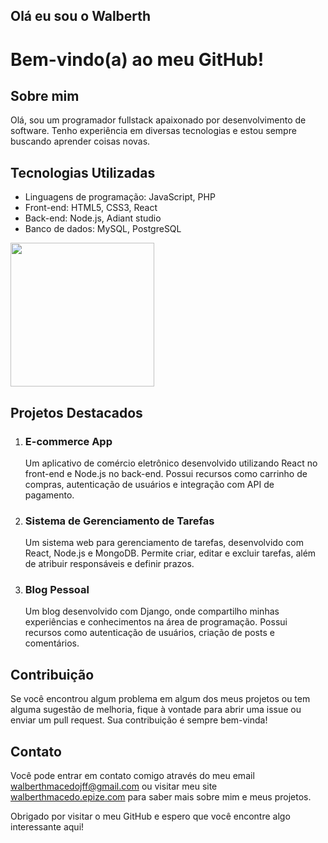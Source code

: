 ## Olá eu sou o Walberth

<div>
  <h1>Bem-vindo(a) ao meu GitHub!</h1>

  <h2>Sobre mim</h2>
  <p>Olá, sou um programador fullstack apaixonado por desenvolvimento de software. Tenho experiência em diversas tecnologias e estou sempre buscando aprender coisas novas.</p>

  <h2>Tecnologias Utilizadas</h2>
  <ul>
    <li>Linguagens de programação: JavaScript, PHP</li>
    <li>Front-end: HTML5, CSS3, React</li>
    <li>Back-end: Node.js, Adiant studio</li>
    <li>Banco de dados: MySQL, PostgreSQL</li>
  </ul>
  <div>
   <a> <img height="230em" src="https://github.com/walberthmacedo/walberthmacedo/assets/107803555/e189178d-d68f-460b-9c78-9ef91b7dc91b"></a>
  </div>

  <h2>Projetos Destacados</h2>
  <ol>
    <li>
      <h3>E-commerce App</h3>
      <p>Um aplicativo de comércio eletrônico desenvolvido utilizando React no front-end e Node.js no back-end. Possui recursos como carrinho de compras, autenticação de usuários e integração com API de pagamento.</p>
    </li>
    <li>
      <h3>Sistema de Gerenciamento de Tarefas</h3>
      <p>Um sistema web para gerenciamento de tarefas, desenvolvido com React, Node.js e MongoDB. Permite criar, editar e excluir tarefas, além de atribuir responsáveis e definir prazos.</p>
    </li>
    <li>
      <h3>Blog Pessoal</h3>
      <p>Um blog desenvolvido com Django, onde compartilho minhas experiências e conhecimentos na área de programação. Possui recursos como autenticação de usuários, criação de posts e comentários.</p>
    </li>
  </ol>

 
  <h2>Contribuição</h2>
  <p>Se você encontrou algum problema em algum dos meus projetos ou tem alguma sugestão de melhoria, fique à vontade para abrir uma issue ou enviar um pull request. Sua contribuição é sempre bem-vinda!</p>

  <h2>Contato</h2>
  <p>Você pode entrar em contato comigo através do meu email <a href="walberthmacedojff@gmail.com">walberthmacedojff@gmail.com</a> ou visitar meu site <a href="https://walberthmacedo.epize.com">walberthmacedo.epize.com</a> para saber mais sobre mim e meus projetos.</p>

  <p>Obrigado por visitar o meu GitHub e espero que você encontre algo interessante aqui!</p>
</div>

